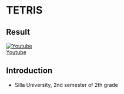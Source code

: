 # TETRIS

## Result
[![Youtube](http://img.youtube.com/vi/FfbxafyGD28/0.jpg)](https://youtu.be/FfbxafyGD28)  
[Youtube](https://www.youtube.com/watch?v=FfbxafyGD28)  

## Introduction
- Silla University, 2nd semester of 2th grade  
